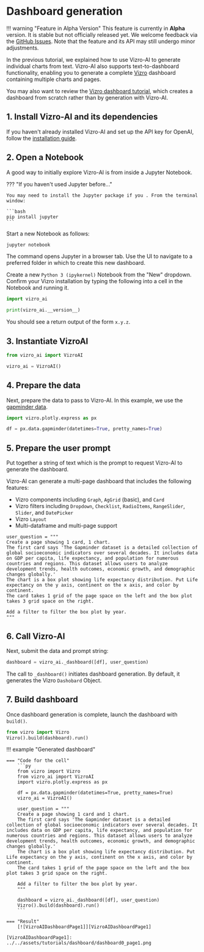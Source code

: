 # Dashboard generation

!!! warning "Feature in Alpha Version"
    This feature is currently in **Alpha** version. It is stable but not officially released yet. We welcome feedback via the [GitHub Issues](https://github.com/mckinsey/vizro/issues). Note that the feature and its API may still undergo minor adjustments.


In the previous tutorial, we explained how to use Vizro-AI to generate individual charts from text. Vizro-AI also supports text-to-dashboard functionality, enabling you to generate a complete [Vizro](https://vizro.readthedocs.io/en/stable/) dashboard containing multiple charts and pages.

You may also want to review the [Vizro dashboard tutorial](https://vizro.readthedocs.io/en/stable/pages/tutorials/first-dashboard/), which creates a dashboard from scratch rather than by generation with Vizro-AI.

## 1. Install Vizro-AI and its dependencies

If you haven't already installed Vizro-AI and set up the API key for OpenAI, follow the [installation guide](../user-guides/install.md).


## 2. Open a Notebook
A good way to initially explore Vizro-AI is from inside a Jupyter Notebook.

??? "If you haven't used Jupyter before..."

    You may need to install the Jupyter package if you . From the terminal window:

    ```bash
    pip install jupyter
    ```

Start a new Notebook as follows:

```bash
jupyter notebook
```

The command opens Jupyter in a browser tab. Use the UI to navigate to a preferred folder in which to create this new dashboard.

Create a new `Python 3 (ipykernel)` Notebook from the "New" dropdown. Confirm your Vizro installation by typing the following into a cell in the Notebook and running it.

```py
import vizro_ai

print(vizro_ai.__version__)
```

You should see a return output of the form `x.y.z`.

## 3. Instantiate VizroAI
```py
from vizro_ai import VizroAI

vizro_ai = VizroAI()
```

## 4. Prepare the data
Next, prepare the data to pass to Vizro-AI. In this example, we use the [gapminder data](https://plotly.com/python-api-reference/generated/plotly.express.data.html#plotly.express.data.gapminder).

```py
import vizro.plotly.express as px

df = px.data.gapminder(datetimes=True, pretty_names=True)
```

## 5. Prepare the user prompt

Put together a string of text which is the prompt to request Vizro-AI to generate the dashboard.

Vizro-AI can generate a multi-page dashboard that includes the following features:

- Vizro components including `Graph`, `AgGrid` (basic), and `Card`
- Vizro filters including `Dropdown`, `Checklist`, `RadioItems`, `RangeSlider`, `Slider`, and `DatePicker`
- Vizro `Layout`
- Multi-dataframe and multi-page support

```text
user_question = """
Create a page showing 1 card, 1 chart.
The first card says 'The Gapminder dataset is a detailed collection of global socioeconomic indicators over several decades. It includes data on GDP per capita, life expectancy, and population for numerous countries and regions. This dataset allows users to analyze development trends, health outcomes, economic growth, and demographic changes globally.'
The chart is a box plot showing life expectancy distribution. Put Life expectancy on the y axis, continent on the x axis, and color by continent.
The card takes 1 grid of the page space on the left and the box plot takes 3 grid space on the right.

Add a filter to filter the box plot by year.
"""
```

## 6. Call Vizro-AI

Next, submit the data and prompt string:

```py
dashboard = vizro_ai._dashboard([df], user_question)
```

The call to `_dashboard()` initiates dashboard generation. By default, it generates the Vizro `Dashobard` Object.

## 7. Build dashboard
Once dashboard generation is complete, launch the dashboard with `build()`.

```py
from vizro import Vizro
Vizro().build(dashboard).run()
```

!!! example "Generated dashboard"

    === "Code for the cell"
        ```py
        from vizro import Vizro
        from vizro_ai import VizroAI
        import vizro.plotly.express as px

        df = px.data.gapminder(datetimes=True, pretty_names=True)
        vizro_ai = VizroAI()

        user_question = """
        Create a page showing 1 card and 1 chart.
        The first card says 'The Gapminder dataset is a detailed collection of global socioeconomic indicators over several decades. It includes data on GDP per capita, life expectancy, and population for numerous countries and regions. This dataset allows users to analyze development trends, health outcomes, economic growth, and demographic changes globally.'
        The chart is a box plot showing life expectancy distribution. Put Life expectancy on the y axis, continent on the x axis, and color by continent.
        The card takes 1 grid of the page space on the left and the box plot takes 3 grid space on the right.

        Add a filter to filter the box plot by year.
        """

        dashboard = vizro_ai._dashboard([df], user_question)
        Vizro().build(dashboard).run()
        ```

    === "Result"
        [![VizroAIDashboardPage1]][VizroAIDashboardPage1]

    [VizroAIDashboardPage1]: ../../assets/tutorials/dashboard/dashboard0_page1.png
